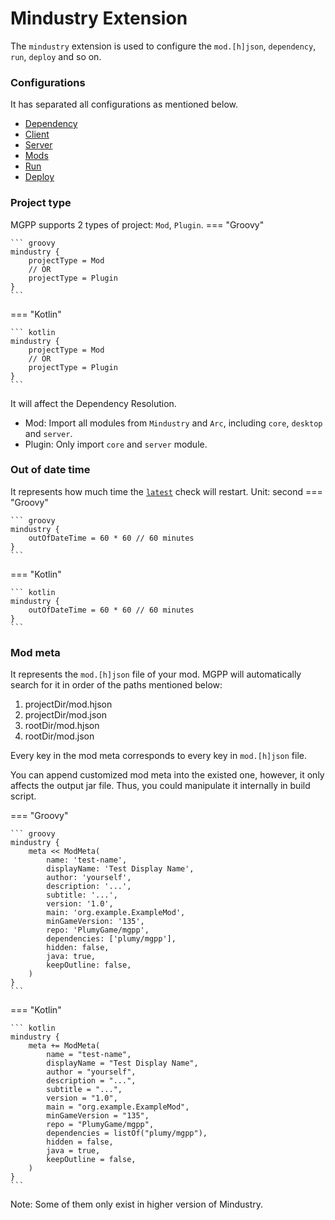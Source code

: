 # Mindustry Extension

The `mindustry` extension is used to configure the `mod.[h]json`,
`dependency`, `run`, `deploy` and so on.

### Configurations

It has separated all configurations as mentioned below.

- [Dependency](dependency.md)
- [Client](client.md)
- [Server](server.md)
- [Mods](mods.md)
- [Run](run.md)
- [Deploy](deploy.md)

### Project type

MGPP supports 2 types of project: `Mod`, `Plugin`.
=== "Groovy"

    ``` groovy
    mindustry {
        projectType = Mod
        // OR
        projectType = Plugin
    }
    ```

=== "Kotlin"

    ``` kotlin
    mindustry {
        projectType = Mod
        // OR
        projectType = Plugin
    }
    ```

It will affect the Dependency Resolution.

- Mod: Import all modules from `Mindustry` and `Arc`, including `core`, `desktop` and `server`.
- Plugin: Only import `core` and `server` module.

### Out of date time

It represents how much time the [`latest`](stuff.md#latest-notation) check will restart.
Unit: second
=== "Groovy"

    ``` groovy
    mindustry {
        outOfDateTime = 60 * 60 // 60 minutes
    }
    ```

=== "Kotlin"

    ``` kotlin
    mindustry {
        outOfDateTime = 60 * 60 // 60 minutes
    }
    ```

### Mod meta
It represents the `mod.[h]json` file of your mod.
MGPP will automatically search for it in order of the paths mentioned below:

1. projectDir/mod.hjson
2. projectDir/mod.json
3. rootDir/mod.hjson
4. rootDir/mod.json

Every key in the mod meta corresponds to every key in `mod.[h]json` file.

You can append customized mod meta into the existed one,
however, it only affects the output jar file.
Thus, you could manipulate it internally in build script.

=== "Groovy"

    ``` groovy
    mindustry {
        meta << ModMeta(
            name: 'test-name',
            displayName: 'Test Display Name',
            author: 'yourself',
            description: '...',
            subtitle: '...',
            version: '1.0',
            main: 'org.example.ExampleMod',
            minGameVersion: '135',
            repo: 'PlumyGame/mgpp',
            dependencies: ['plumy/mgpp'],
            hidden: false,
            java: true,
            keepOutline: false,
        )
    }
    ```

=== "Kotlin"

    ``` kotlin
    mindustry {
        meta += ModMeta(
            name = "test-name",
            displayName = "Test Display Name",
            author = "yourself",
            description = "...",
            subtitle = "...",
            version = "1.0",
            main = "org.example.ExampleMod",
            minGameVersion = "135",
            repo = "PlumyGame/mgpp",
            dependencies = listOf("plumy/mgpp"),
            hidden = false,
            java = true,
            keepOutline = false,
        )
    }
    ```

Note: Some of them only exist in higher version of Mindustry.